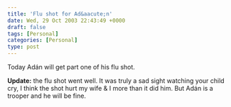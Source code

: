 ```yaml
---
title: 'Flu shot for Ad&aacute;n'
date: Wed, 29 Oct 2003 22:43:49 +0000
draft: false
tags: [Personal]
categories: [Personal]
type: post
---
```


Today Adán will get part one of his flu shot.

**Update:** the flu shot went well. It was truly a sad sight watching your child cry, I think the shot hurt my wife & I more than it did him. But Adán is a trooper and he will be fine.